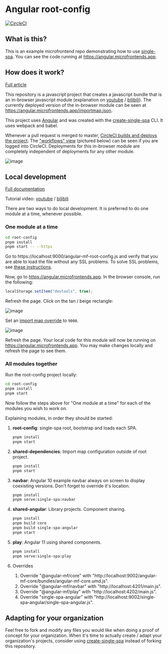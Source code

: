 # Angular root-config

[![CircleCI](https://circleci.com/gh/angular-microfrontends/root-config.svg?style=svg)](https://app.circleci.com/pipelines/github/angular-microfrontends/root-config)

## What is this?

This is an example microfrontend repo demonstrating how to use [single-spa](https://single-spa.js.org). You can see the code running at https://angular.microfrontends.app.

## How does it work?

[Full article](https://single-spa.js.org/docs/recommended-setup)

This repository is a javascript project that creates a javascript bundle that is an in-browser javascript module (explanation on [youtube](https://www.youtube.com/watch?v=Jxqiu6pdMSU&list=PLLUD8RtHvsAOhtHnyGx57EYXoaNsxGrTU&index=2) / [bilibili](https://www.bilibili.com/video/av83498486/)). The currently deployed version of the in-browser module can be seen at https://angular.microfrontends.app/importmap.json.

This project uses [Angular](https://angular.io) and was created with the [create-single-spa](https://single-spa.js.org/docs/create-single-spa) CLI. It uses webpack and babel.

Whenever a pull request is merged to master, [CircleCI builds and deploys the project](https://circleci.com/gh/angular-microfrontends/root-config). The ["workflows" view](https://circleci.com/gh/angular-microfrontends/workflows) (pictured below) can be seen if you are logged into CircleCI. Deployments for this in-browser module are completely independent of deployments for any other module.

![image](https://user-images.githubusercontent.com/5524384/75210801-5ba02700-573f-11ea-8064-46af165cba0a.png)

## Local development

[Full documentation](https://single-spa.js.org/docs/recommended-setup#local-development)

Tutorial video: [youtube](https://www.youtube.com/watch?v=vjjcuIxqIzY&list=PLLUD8RtHvsAOhtHnyGx57EYXoaNsxGrTU&index=4) / [bilibili](https://www.bilibili.com/video/av83617789/)

There are two ways to do local development. It is preferred to do one module at a time, whenever possible.

### One module at a time

```sh
cd root-config
pnpm install
pnpm start -- --https
```

Go to https://localhost:9000/angular-mf-root-config.js and verify that you are able to load the file without any SSL problems. To solve SSL problems, see [these instructions](https://improveandrepeat.com/2016/09/allowing-self-signed-certificates-on-localhost-with-chrome-and-firefox/).

Now, go to https://angular.microfrontends.app. In the browser console, run the following:

```js
localStorage.setItem("devtools", true);
```

Refresh the page. Click on the tan / beige rectangle:

![image](https://user-images.githubusercontent.com/5524384/75211359-e46b9280-5740-11ea-80bb-974846df414b.png)

Set an [import map override](https://github.com/joeldenning/import-map-overrides/) to `9000`.

![image](https://user-images.githubusercontent.com/5524384/75211553-7e333f80-5741-11ea-97d6-d3d86ffd1826.png)

Refresh the page. Your local code for this module will now be running on https://angular.microfrontends.app. You may make changes locally and refresh the page to see them.

### All modules together

Run the root-config project locally:

```sh
cd root-config
pnpm install
pnpm start
```

Now follow the steps above for "One module at a time" for each of the modules you wish to work on.

Explaining modules, in order they should be started:

1. **root-config**: single-spa root, bootstrap and loads each SPA.

    ```sh
    pnpm install
    pnpm start
    ```

2. **shared-dependencies**: Import map configuration outside of root project.

    ```sh
    pnpm install
    pnpm start
    ```

3. **navbar**: Angular 10 example navbar always on screen to display coexisting versions. Don't
    forget to override it's location.

    ```sh
    pnpm install
    pnpm serve:single-spa:navbar
    ```

4. **shared-angular**: Library projects. Component sharing.

    ```sh
    pnpm install
    pnpm build core
    pnpm build single-spa-angular
    pnpm start
    ```

5. **play**: Angular 11 using shared components.

    ```sh
    pnpm install
    pnpm serve:single-spa:play
    ```

6. Overrides
    1. Override "@angular-mf/core" with "http://localhost:9002/angular-mf-core/bundles/angular-mf-core.umd.js".
    2. Override "@angular-mf/navbar" with "http://localhost:4201/main.js".
    3. Override "@angular-mf/play" with "http://localhost:4202/main.js".
    4. Override "single-spa-angular" with "http://localhost:9002/single-spa-angular/single-spa-angular.js".

## Adapting for your organization

Feel free to fork and modify any files you would like when doing a proof of concept for your organization. When it's time to actually create / adapt your organization's projects, consider using [create-single-spa](https://single-spa.js.org/docs/create-single-spa) instead of forking this repository.
